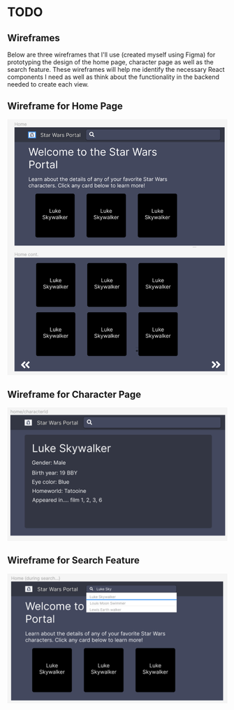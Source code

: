 # TODO

## Wireframes
Below are three wireframes that I'll use (created myself using Figma) for prototyping the design of the home page, character page as well as the search feature. These wireframes will help me identify the necessary React components I need as well as think about the functionality in the backend needed to create each view.

## Wireframe for Home Page
![Wireframe for home page](./readme-assets/wireframe-home-page.png)

## Wireframe for Character Page
![Wireframe for character page](./readme-assets/wireframe-character-page.png)

## Wireframe for Search Feature
![Wireframe for search feature](./readme-assets/wireframe-search-feature.png)